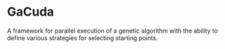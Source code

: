 # GaCuda

A framework for parallel execution of a genetic algorithm with the ability to define various strategies for selecting starting points.
